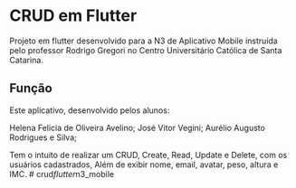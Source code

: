 # CRUD em Flutter

Projeto em flutter desenvolvido para a N3 de Aplicativo Mobile instruída pelo professor
Rodrigo Gregori no Centro Universitário Católica de Santa Catarina.

## Função

Este aplicativo, desenvolvido pelos alunos:

Helena Felicia de Oliveira Avelino;
José Vitor Vegini;
Aurélio Augusto Rodrigues e Silva;

Tem o intuito de realizar um CRUD, Create, Read, Update e Delete, com os usuários cadastrados,
Além de exibir nome, email, avatar, peso, altura e IMC.
#   c r u d _ f l u t t e r _ n 3 _ m o b i l e  
 